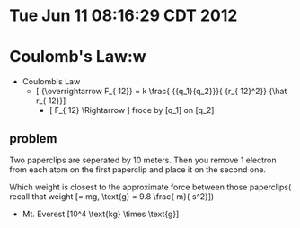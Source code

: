 # Tue Jun 11 08:16:29 CDT 2012

# Coulomb's Law:w
* Coulomb's Law
  * \[ {\overrightarrow F_{ 12}} = k \frac{ {{q_1}{q_2}}}{ {r_{ 12}^2}} {\hat r_{ 12}}\]
     * \[ F_{ 12} \Rightarrow \] froce by \[q_1\] on \[q_2\]


## problem
Two paperclips are seperated by 10 meters.  Then you remove 1 electron from each atom on the first paperclip and place it on the second one.

Which weight is closest to the approximate force between those paperclips( recall that weight \[= mg, \text{g} = 9.8 \frac{ m}{ s^2}\])

* Mt. Everest \[10^4 \text{kg} \times \text{g}\]


